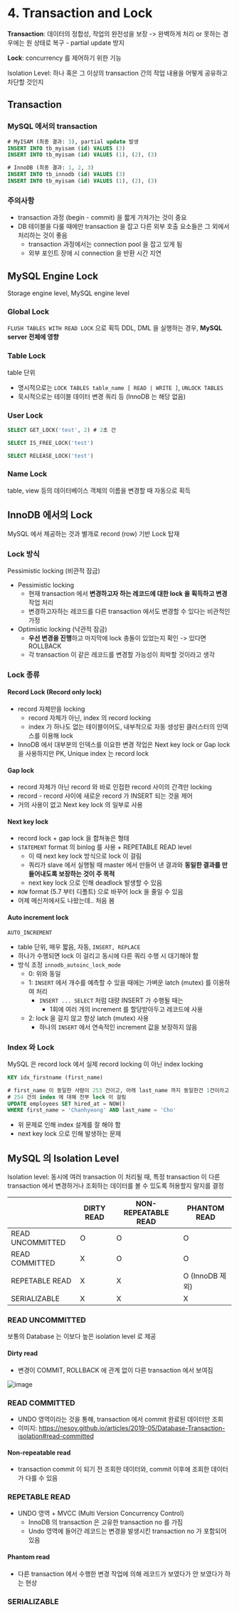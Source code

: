 # 4. Transaction and Lock
**Transaction**: 데이터의 정합성, 작업의 완전성을 보장
-> 완벽하게 처리 or 못하는 경우에는 원 상태로 복구 - partial update 방지

**Lock**: concurrency 를 제어하기 위한 기능

Isolation Level: 하나 혹은 그 이상의 transaction 간의 작업 내용을 어떻게 공유하고 차단할 것인지

## Transaction
### MySQL 에서의 transaction
```sql
# MyISAM (최종 결과: 3), partial update 발생
INSERT INTO tb_myisam (id) VALUES (3)
INSERT INTO tb_myisam (id) VALUES (1), (2), (3)

# InnoDB (최종 결과: 1, 2, 3)
INSERT INTO tb_innodb (id) VALUES (3)
INSERT INTO tb_myisam (id) VALUES (1), (2), (3)
```

### 주의사항
- transaction 과정 (begin - commit) 을 짧게 가져가는 것이 중요
- DB 테이블을 다룰 때에만 transaction 을 잡고 다른 외부 호출 요소들은 그 외에서 처리하는 것이 좋음
  - transaction 과정에서는 connection pool 을 잡고 있게 됨
  - 외부 포인트 장애 시 connection 을 반환 시간 지연

## MySQL Engine Lock
Storage engine level, MySQL engine level

### Global Lock
`FLUSH TABLES WITH READ LOCK` 으로 획득
DDL, DML 을 실행하는 경우, **MySQL server 전체에 영향**

### Table Lock
table 단위
- 명시적으로는 `LOCK TABLES table_name [ READ | WRITE ]`, `UNLOCK TABLES`
- 묵시적으로는 테이블 데이터 변경 쿼리 등 (InnoDB 는 해당 없음)

### User Lock
```sql
SELECT GET_LOCK('test', 2) # 2초 간

SELECT IS_FREE_LOCK('test')

SELECT RELEASE_LOCK('test')
```

### Name Lock
table, view 등의 데이터베이스 객체의 이름을 변경할 때 자동으로 획득

## InnoDB 에서의 Lock
MySQL 에서 제공하는 것과 별개로 record (row) 기반 Lock 탑재

### Lock 방식
Pessimistic locking (비관적 잠금)
- Pessimistic locking
  - 현재 transaction 에서 **변경하고자 하는 레코드에 대한 lock 을 획득하고 변경** 작업 처리
  - 변경하고자하는 레코드를 다른 transaction 에서도 변경할 수 있다는 비관적인 가정
- Optimistic locking (낙관적 잠금)
  - **우선 변경을 진행**하고 마지막에 lock 충돌이 있었는지 확인 -> 있다면 ROLLBACK
  - 각 transaction 이 같은 레코드를 변경할 가능성이 희박할 것이라고 생각

### Lock 종류
#### Record Lock (Record only lock)
- record 자체만을 locking
  - record 자체가 아닌, index 의 record locking
  - index 가 하나도 없는 테이블이어도, 내부적으로 자동 생성된 클러스터의 인덱스를 이용해 lock
- InnoDB 에서 대부분의 인덱스를 이요한 변경 작업은 Next key lock or Gap lock 을 사용하지만 PK, Unique index 는 record lock

#### Gap lock
- record 자체가 아닌 record 와 바로 인접한 record 사이의 간격만 locking
- record - record 사이에 새로운 record 가 INSERT 되는 것을 제어
- 거의 사용이 없고 Next key lock 의 일부로 사용

#### Next key lock
- record lock + gap lock 을 합쳐놓은 형태
- `STATEMENT` format 의 binlog 를 사용 + REPETABLE READ level
  - 이 때 next key lock 방식으로 lock 이 걸림
  - 쿼리가 slave 에서 실행될 때 master 에서 만들어 낸 결과와 **동일한 결과를 만들어내도록 보장하는 것이 주 목적**
  - next key lock 으로 인해 deadlock 발생할 수 있음
- `ROW` format (5.7 부터 디폴트) 으로 바꾸어 lock 을 줄일 수 있음
- 어제 메신저에서도 나왔는데.. 처음 봄

#### Auto increment lock
`AUTO_INCREMENT`
- table 단위, 매우 짧음, 자동, `INSERT, REPLACE`
- 하나가 수행되면 lock 이 걸리고 동시에 다른 쿼리 수행 시 대기해야 함
- 방식 조정 `innodb_autoinc_lock_mode`
  - 0: 위와 동일
  - 1: `INSERT` 에서 개수를 예측할 수 있을 때에는 가벼운 latch (mutex) 를 이용하여 처리
    - `INSERT ... SELECT` 처럼 대량 INSERT 가 수행될 때는
      - 1회에 여러 개의 increment 를 할당받아두고 레코드에 사용
  - 2: lock 을 걸지 않고 항상 latch (mutex) 사용
    - 하나의 `INSERT` 에서 연속적인 increment 값을 보장하지 않음

### Index 와 Lock
MySQL 은 record lock 에서 실제 record locking 이 아닌 index locking

```sql
KEY idx_firstname (first_name)

# first_name 이 동일한 사람이 253 건이고, 아래 last_name 까지 동일한건 1건이라고 해도
# 254 건의 index 에 대해 전부 lock 이 걸림
UPDATE employees SET hired_at = NOW()
WHERE first_name = 'Chanhyeong' AND last_name = 'Cho'
```
- 위 문제로 인해 index 설계를 잘 해야 함
- next key lock 으로 인해 발생하는 문제

## MySQL 의 Isolation Level
Isolation level: 동시에 여러 transaction 이 처리될 때, 특정 transaction 이 다른 transaction 에서 변경하거나 조회하는 데이터를 볼 수 있도록 허용할지 말지를 결정

||DIRTY READ|NON-REPEATABLE READ|PHANTOM READ|
|-|-|-|-|
|READ UNCOMMITTED|O|O|O|
|READ COMMITTED|X|O|O|
|REPETABLE READ|X|X|O (InnoDB 제외)|
|SERIALIZABLE|X|X|X|

### READ UNCOMMITTED
보통의 Database 는 이보다 높은 isolation level 로 제공
#### Dirty read
- 변경이 COMMIT, ROLLBACK 에 관계 없이 다른 transaction 에서 보여짐  

![image](https://vladmihalcea.com/wp-content/uploads/2018/05/DirtyRead-788x431.png)

### READ COMMITTED
- UNDO 영역이라는 것을 통해, transaction 에서 commit 완료된 데이터만 조회
- 이미지: https://nesoy.github.io/articles/2019-05/Database-Transaction-isolation#read-committed

#### Non-repeatable read
- transaction commit 이 되기 전 조회한 데이터와, commit 이후에 조회한 데이터가 다를 수 있음

### REPETABLE READ
- UNDO 영역 + MVCC (Multi Version Concurrency Control)
  - InnoDB 의 transaction 은 고유한 transaction no 를 가짐
  - Undo 영역에 들어간 레코드는 변경을 발생시킨 transaction no 가 포함되어 있음

#### Phantom read
- 다른 transaction 에서 수행한 변경 작업에 의해 레코드가 보였다가 안 보였다가 하는 현상

### SERIALIZABLE

